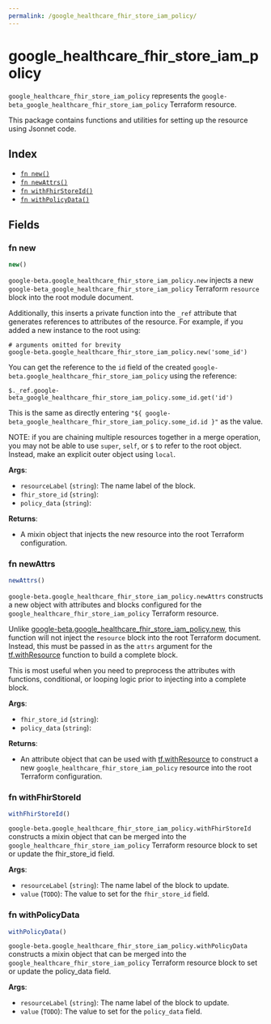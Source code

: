 ```yaml
---
permalink: /google_healthcare_fhir_store_iam_policy/
---
```


# google_healthcare_fhir_store_iam_policy

`google_healthcare_fhir_store_iam_policy` represents the `google-beta_google_healthcare_fhir_store_iam_policy` Terraform resource.



This package contains functions and utilities for setting up the resource using Jsonnet code.


## Index

* [`fn new()`](#fn-new)
* [`fn newAttrs()`](#fn-newattrs)
* [`fn withFhirStoreId()`](#fn-withfhirstoreid)
* [`fn withPolicyData()`](#fn-withpolicydata)

## Fields

### fn new

```ts
new()
```


`google-beta.google_healthcare_fhir_store_iam_policy.new` injects a new `google-beta_google_healthcare_fhir_store_iam_policy` Terraform `resource`
block into the root module document.

Additionally, this inserts a private function into the `_ref` attribute that generates references to attributes of the
resource. For example, if you added a new instance to the root using:

    # arguments omitted for brevity
    google-beta.google_healthcare_fhir_store_iam_policy.new('some_id')

You can get the reference to the `id` field of the created `google-beta.google_healthcare_fhir_store_iam_policy` using the reference:

    $._ref.google-beta_google_healthcare_fhir_store_iam_policy.some_id.get('id')

This is the same as directly entering `"${ google-beta_google_healthcare_fhir_store_iam_policy.some_id.id }"` as the value.

NOTE: if you are chaining multiple resources together in a merge operation, you may not be able to use `super`, `self`,
or `$` to refer to the root object. Instead, make an explicit outer object using `local`.

**Args**:
  - `resourceLabel` (`string`): The name label of the block.
  - `fhir_store_id` (`string`): 
  - `policy_data` (`string`): 

**Returns**:
- A mixin object that injects the new resource into the root Terraform configuration.


### fn newAttrs

```ts
newAttrs()
```


`google-beta.google_healthcare_fhir_store_iam_policy.newAttrs` constructs a new object with attributes and blocks configured for the `google_healthcare_fhir_store_iam_policy`
Terraform resource.

Unlike [google-beta.google_healthcare_fhir_store_iam_policy.new](#fn-googlehealthcarefhirstoreiampolicynew), this function will not inject the `resource`
block into the root Terraform document. Instead, this must be passed in as the `attrs` argument for the
[tf.withResource](https://github.com/tf-libsonnet/core/tree/main/docs#fn-withresource) function to build a complete block.

This is most useful when you need to preprocess the attributes with functions, conditional, or looping logic prior to
injecting into a complete block.

**Args**:
  - `fhir_store_id` (`string`): 
  - `policy_data` (`string`): 

**Returns**:
  - An attribute object that can be used with [tf.withResource](https://github.com/tf-libsonnet/core/tree/main/docs#fn-withresource) to construct a new `google_healthcare_fhir_store_iam_policy` resource into the root Terraform configuration.


### fn withFhirStoreId

```ts
withFhirStoreId()
```

`google-beta.google_healthcare_fhir_store_iam_policy.withFhirStoreId` constructs a mixin object that can be merged into the `google_healthcare_fhir_store_iam_policy`
Terraform resource block to set or update the fhir_store_id field.



**Args**:
  - `resourceLabel` (`string`): The name label of the block to update.
  - `value` (`TODO`): The value to set for the `fhir_store_id` field.


### fn withPolicyData

```ts
withPolicyData()
```

`google-beta.google_healthcare_fhir_store_iam_policy.withPolicyData` constructs a mixin object that can be merged into the `google_healthcare_fhir_store_iam_policy`
Terraform resource block to set or update the policy_data field.



**Args**:
  - `resourceLabel` (`string`): The name label of the block to update.
  - `value` (`TODO`): The value to set for the `policy_data` field.
